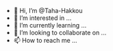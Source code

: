 - 👋 Hi, I’m @Taha-Hakkou
- 👀 I’m interested in ...
- 🌱 I’m currently learning ...
- 💞️ I’m looking to collaborate on ...
- 📫 How to reach me ...

<!---
Taha-Hakkou/Taha-Hakkou is a ✨ special ✨ repository because its `README.md` (this file) appears on your GitHub profile.
You can click the Preview link to take a look at your changes.
--->
